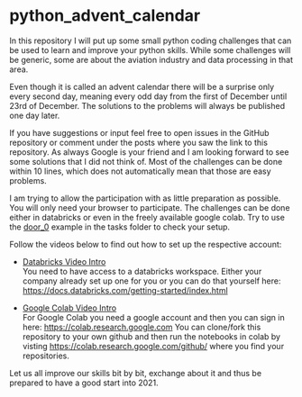 # python_advent_calendar

In this repository I will put up some small python coding challenges that can be used to learn and improve your python skills.
While some challenges will be generic, some are about the aviation industry and data processing in that area.

Even though it is called an advent calendar there will be a surprise only every second day, meaning every odd day from the first of December until 23rd of December.
The solutions to the problems will always be published one day later.

If you have suggestions or input feel free to open issues in the GitHub repository or comment under the posts where you saw the link to this repository.
As always Google is your friend and I am looking forward to see some solutions that I did not think of.
Most of the challenges can be done within 10 lines, which does not automatically mean that those are easy problems. 

I am trying to allow the participation with as little preparation as possible. You will only need your browser to participate.
The challenges can be done either in databricks or even in the freely available google colab. Try to use the [door_0](tasks/Task_00_Door_0.ipynb) example in the tasks folder to check your setup.

Follow the videos below to find out how to set up the respective account:

- [Databricks Video Intro](docs/python_advent_calendar_in_databricks.mp4)  
You need to have access to a databricks workspace. Either your company already set up one for you or you can do that yourself here: https://docs.databricks.com/getting-started/index.html

- [Google Colab Video Intro](docs/python_advent_calendar_in_colab.mp4)  
For Google Colab you need a google account and then you can sign in here: https://colab.research.google.com
You can clone/fork this repository to your own github and then run the notebooks in colab by visting https://colab.research.google.com/github/ where you find your repositories.

Let us all improve our skills bit by bit, exchange about it and thus be prepared to have a good start into 2021.
